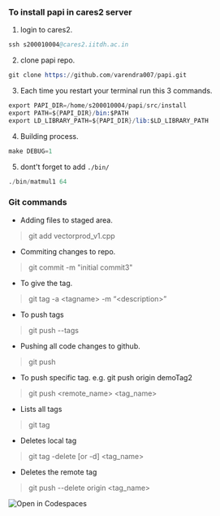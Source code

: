 ### To install papi in cares2 server

1. login to cares2.
```s
ssh s200010004@cares2.iitdh.ac.in
```

2. clone papi repo.
```s
git clone https://github.com/varendra007/papi.git
```

3. Each time you restart your terminal run this 3 commands.
```s
export PAPI_DIR=/home/s200010004/papi/src/install
export PATH=${PAPI_DIR}/bin:$PATH
export LD_LIBRARY_PATH=${PAPI_DIR}/lib:$LD_LIBRARY_PATH
```

4. Building process.
```s
make DEBUG=1  
```

5. dont't forget to add `./bin/`
```s
./bin/matmul1 64
```

### Git commands

- Adding files to staged area.

 >git add vectorprod_v1.cpp    

- Commiting changes to repo.

> git commit -m "initial commit3"              


- To give the tag.

> git tag -a \<tagname> -m “\<description>”   

- To push tags

> git push --tags

- Pushing all code changes to github.

> git push

- To push specific tag. e.g. git push origin demoTag2    

> git push <remote_name> <tag_name>

- Lists all tags

> git tag

- Deletes local tag

> git tag -delete [or -d] <tag_name> 

- Deletes the remote tag

> git push --delete origin <tag_name> 


![Open in Codespaces](https://classroom.github.com/assets/open-in-codespaces-abfff4d4e15f9e1bd8274d9a39a0befe03a0632bb0f153d0ec72ff541cedbe34.svg)
